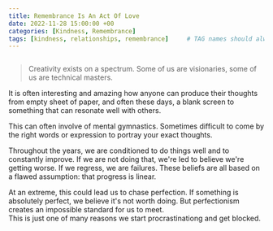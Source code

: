 ```yaml
---
title: Remembrance Is An Act Of Love
date: 2022-11-28 15:00:00 +00
categories: [Kindness, Remembrance]
tags: [kindness, relationships, remembrance]     # TAG names should always be lowercase
---
```


![]()

> Creativity exists on a spectrum. Some of us are visionaries, some of us are technical masters.

It is often interesting and amazing how anyone can produce their thoughts from empty sheet of paper, and often these days, a blank screen to something that can resonate well with others.

This can often involve of mental gymnastics. Sometimes difficult to come by the right words or expression to portray your exact thoughts.

Throughout the years, we are conditioned to do things well and to constantly improve. If we are not doing that, we're led to believe we're getting worse. If we regress, we are failures. These beliefs are all based on a flawed assumption: that progress is linear.

At an extreme, this could lead us to chase perfection. If something is absolutely perfect, we believe it's not worth doing. But perfectionism creates an impossible standard for us to meet.  
This is just one of many reasons we start procrastinationg and get blocked.